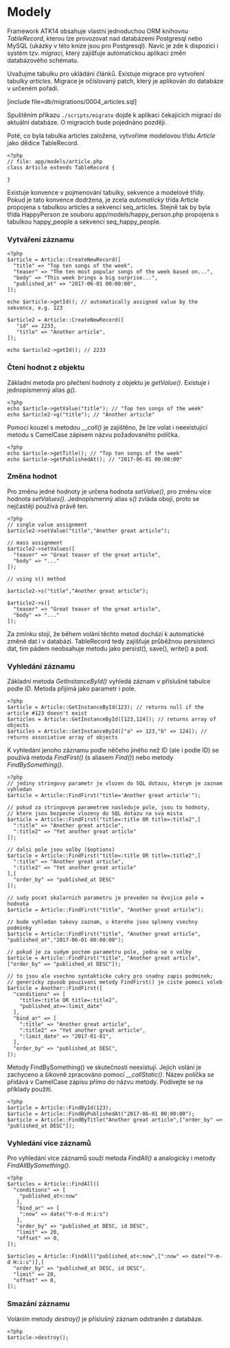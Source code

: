 Modely
======

Framework ATK14 obsahuje vlastní jednoduchou ORM knihovnu _TableRecord_, kterou lze provozovat nad databázemi Postgresql nebo MySQL (ukázky v této knize jsou pro Postgresql). Navíc je zde k dispozici i systém tzv. _migrací_, který zajišťuje automatickou aplikaci změn databázového schématu.

Uvažujme tabulku pro ukládání článků. Existuje migrace pro vytvoření tabulky _articles_. Migrace je očíslovaný patch, který je aplikován do databáze v určeném pořadí. 

[include file=db/migrations/0004_articles.sql]

Spuštěním příkazu ```./scripts/migrate``` dojde k aplikaci čekajících migrací do aktuální databáze. O migracích bude pojednáno později.

Poté, co byla tabulka articles založena, vytvoříme modelovou třídu _Article_ jako dědice TableRecord.

    <?php
    // file: app/models/article.php
    class Article extends TableRecord {

    }

Existuje konvence v pojmenování tabulky, sekvence a modelové třídy. Pokud je tato konvence dodržena, je zcela _automaticky_ třída Article propojena s tabulkou articles a sekvencí seq_articles. Stejně tak by byla třída HappyPerson ze souboru app/models/happy_person.php propojena s tabulkou happy_people a sekvencí seq_happy_people.

### Vytváření záznamu

    <?php
    $article = Article::CreateNewRecord([
      "title" => "Top ten songs of the week",
      "teaser" => "The ten most popular songs of the week based on...",
      "body" => "This week brings a big surprise...",
      "published_at" => "2017-06-01 00:00:00",
    ]);
    
    echo $article->getId(); // automatically assigned value by the sekvence, e.g. 123

    $article2 = Article::CreateNewRecord([
       "id" => 2233,
       "title" => "Another article",
    ]);

    echo $article2->getId(); // 2233

### Čtení hodnot z objektu

Základní metoda pro přečtení hodnoty z objektu je _getValue()_. Existuje i jednopísmenný alias _g()_.

    <?php
    echo $article->getValue("title"); // "Top ten songs of the week"
    echo $article2->g("title"); // "Another article"

Pomocí kouzel s metodou ___call()_ je zajištěno, že lze volat i neexistující metodu s CamelCase zápisem názvu požadovaného políčka.

    <?php
    echo $article->getTitle(); // "Top ten songs of the week"
    echo $article->getPublishedAt(); // "2017-06-01 00:00:00"


### Změna hodnot

Pro změnu jedné hodnoty je určena hodnota _setValue()_, pro změnu více hodnota _setValues()_. Jednopísmenný alias _s()_ zvláda obojí, proto se nejčastěji používá právě ten.

    <?php
    // single value assignment
    $article2->setValue("title","Another great article");

    // mass assignment
    $article2->setValues([
      "teaser" => "Great teaser of the great article",
      "body" => "..."
    ]);

    // using s() method

    $article2->s("title","Another great article");

    $article2->s([
      "teaser" => "Great teaser of the great article",
      "body" => "..."
    ]);

Za zmínku stojí, že během volání těchto metod dochází k automatické změně dat i v databázi. TableRecord tedy zajišťuje průběžnou persistenci dat, tím pádem neobsahuje metodu jako persist(), save(), write() a pod.

### Vyhledání záznamu

Základní metoda _GetInstanceById()_ vyhledá záznam v příslušné tabulce podle _ID_. Metoda přijímá jako parametr i pole.

    <?php
    $article = Article::GetInstanceById(123); // returns null if the article #123 doesn't exist
    $articles = Article::GetInstanceById([123,124]); // returns array of objects
    $articles = Article::GetInstanceById(["a" => 123,"b" => 124]); // returns associative array of objects

K vyhledání jenoho záznamu podle něčeho jiného než ID (ale i podle ID) se používá metoda _FindFirst()_ (s aliasem _Find()_) nebo metody _FindBySomething()_.

    <?php
    // jediny stringovy parametr je vlozen do SQL dotazu, kterym je zaznam vyhledan
    $article = Article::FindFirst("title='Another great article'");

    // pokud za stringovym parametrem nasleduje pole, jsou to hodnoty,
    // ktere jsou bezpecne vlozeny do SQL dotazu na sva mista
    $article = Article::FindFirst("title=:title OR title=:title2",[
      ":title" => "Another great article",
      ":title2" => "Yet another great article"
    ]);

    // dalsi pole jsou volby ($options)
    $article = Article::FindFirst("title=:title OR title=:title2",[
      ":title" => "Another great article",
      ":title2" => "Yet another great article"
    ],[
      "order_by" => "published_at DESC"
    ]);

    // sudy pocet skalarnich parametru je preveden na dvojice pole = hodnota
    $article = Article::FindFirst("title", "Another great article");

    // bude vyhledan takovy zaznam, u ktereho jsou splneny vsechny podminky
    $article = Article::FindFirst("title", "Another great article", "published_at","2017-06-01 00:00:00");

    // pokud je za sudym poctem parametru pole, jedna se o volby
    $article = Article::FindFirst("title", "Another great article",["order_by" => "published_at DESC"]);

    // to jsou ale vsechno syntakticke cukry pro snadny zapis podminek;
    // genericky zpusob pouzivani metody FindFirst() je ciste pomoci voleb
    $article = Another::FindFirst([
      "conditions" => [
        "title=:title OR title=:title2",
        "published_at>=:limit_date"
      ],
      "bind_ar" => [
        ":title" => "Another great article",
        ":title2" => "Yet another great article",
        ":limit_date" => "2017-01-01",
      ],
      "order_by" => "published_at DESC",
    ]);

Metody FindBySomething() ve skutečnosti neexistují. Jejich volání je zachyceno a šikovně zpracováno pomocí ___callStatic()_. Název políčka se přidává v CamelCase zápisu přímo do názvu metody. Podívejte se na příklady použití.

    <?php
    $article = Article::FindById(123);
    $article = Article::FindByPublishedAt("2017-06-01 00:00:00");
    $article = Article::FindByTitle("Another great article",["order_by" => "published_at DESC"]);

### Vyhledání více záznamů

Pro vyhledání více záznamů souží metoda _FindAll()_ a analogicky i metody _FindAllBySomething()_.

    <?php
    $articles = Article::FindAll([
      "conditions" => [
        "published_at<:now"
       ],
       "bind_ar" => [
        ":now" => date("Y-m-d H:i:s")
       ],
       "order_by" => "published_at DESC, id DESC",
       "limit" => 20,
       "offset" => 0,
    ]);

    $articles = Article::FindAll("published_at<:now",[":now" => date("Y-m-d H:i:s")],[
      "order_by" => "published_at DESC, id DESC",
      "limit" => 20,
      "offset" => 0,
    ]);

### Smazání záznamu

Voláním metody _destroy()_ je příslušný záznam odstraněn z databáze.

    <?php
    $article->destroy();

